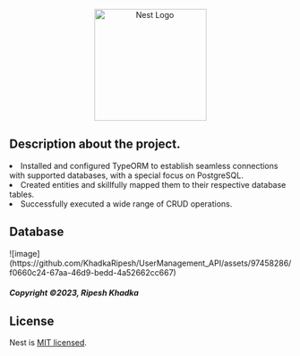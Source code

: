<p align="center">
  <a href="http://nestjs.com/" target="blank"><img src="https://nestjs.com/img/logo-small.svg" width="200" alt="Nest Logo" /></a>
</p>

[circleci-image]: https://img.shields.io/circleci/build/github/nestjs/nest/master?token=abc123def456
[circleci-url]: https://circleci.com/gh/nestjs/nest


## Description about the project.
<li>Installed and configured TypeORM to establish seamless connections with supported databases, with a special focus on PostgreSQL.</li>
<li>Created entities and skillfully mapped them to their respective database tables.</li>
<li>Successfully executed a wide range of CRUD operations.</li>
<h2>Database</h2>
![image](https://github.com/KhadkaRipesh/UserManagement_API/assets/97458286/f0660c24-67aa-46d9-bedd-4a52662cc667)

<h5>Copyright <span>&copy</span>2023, Ripesh Khadka</h5>


## License
Nest is [MIT licensed](LICENSE).
